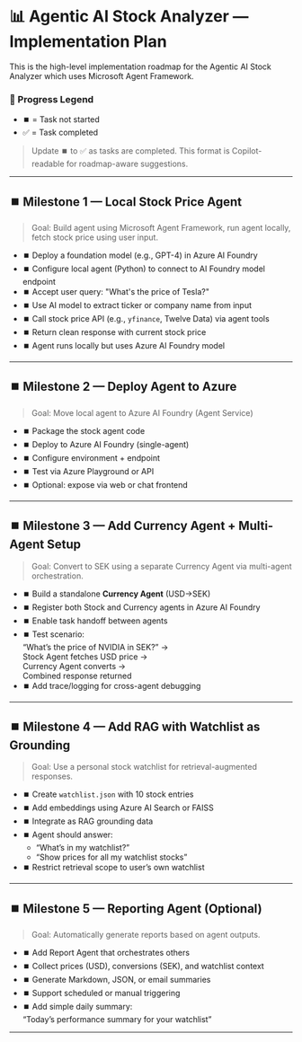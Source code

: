 # 📊 Agentic AI Stock Analyzer — Implementation Plan

This is the high-level implementation roadmap for the 
Agentic AI Stock Analyzer which uses Microsoft Agent Framework.

### 🔁 Progress Legend
- ⏹️ = Task not started
- ✅ = Task completed

> Update ⏹️ to ✅ as tasks are completed. This format is Copilot-readable for roadmap-aware suggestions.

---

## ⏹️ Milestone 1 — Local Stock Price Agent

> Goal: Build agent using Microsoft Agent Framework, run agent locally, fetch stock price using user input.

- ⏹️ Deploy a foundation model (e.g., GPT-4) in Azure AI Foundry
- ⏹️ Configure local agent (Python) to connect to AI Foundry model endpoint
- ⏹️ Accept user query: "What's the price of Tesla?"
- ⏹️ Use AI model to extract ticker or company name from input
- ⏹️ Call stock price API (e.g., `yfinance`, Twelve Data) via agent tools
- ⏹️ Return clean response with current stock price
- ⏹️ Agent runs locally but uses Azure AI Foundry model 

---

## ⏹️ Milestone 2 — Deploy Agent to Azure

> Goal: Move local agent to Azure AI Foundry (Agent Service)

- ⏹️ Package the stock agent code
- ⏹️ Deploy to Azure AI Foundry (single-agent)
- ⏹️ Configure environment + endpoint
- ⏹️ Test via Azure Playground or API
- ⏹️ Optional: expose via web or chat frontend

---

## ⏹️ Milestone 3 — Add Currency Agent + Multi-Agent Setup

> Goal: Convert to SEK using a separate Currency Agent via multi-agent orchestration.

- ⏹️ Build a standalone **Currency Agent** (USD→SEK)
- ⏹️ Register both Stock and Currency agents in Azure AI Foundry
- ⏹️ Enable task handoff between agents
- ⏹️ Test scenario:  
  “What’s the price of NVIDIA in SEK?” →  
  Stock Agent fetches USD price →  
  Currency Agent converts →  
  Combined response returned
- ⏹️ Add trace/logging for cross-agent debugging

---

## ⏹️ Milestone 4 — Add RAG with Watchlist as Grounding

> Goal: Use a personal stock watchlist for retrieval-augmented responses.

- ⏹️ Create `watchlist.json` with 10 stock entries
- ⏹️ Add embeddings using Azure AI Search or FAISS
- ⏹️ Integrate as RAG grounding data
- ⏹️ Agent should answer:
  - “What’s in my watchlist?”
  - “Show prices for all my watchlist stocks”
- ⏹️ Restrict retrieval scope to user’s own watchlist

---

## ⏹️ Milestone 5 — Reporting Agent (Optional)

> Goal: Automatically generate reports based on agent outputs.

- ⏹️ Add Report Agent that orchestrates others
- ⏹️ Collect prices (USD), conversions (SEK), and watchlist context
- ⏹️ Generate Markdown, JSON, or email summaries
- ⏹️ Support scheduled or manual triggering
- ⏹️ Add simple daily summary:  
  “Today’s performance summary for your watchlist”

---